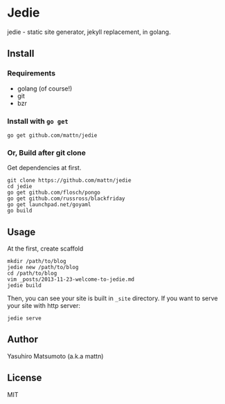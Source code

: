 # Jedie

jedie - static site generator, jekyll replacement, in golang.

## Install

### Requirements

*   golang (of course!)
*   git
*   bzr

### Install with `go get`

```
go get github.com/mattn/jedie
```

### Or, Build after git clone

Get dependencies at first.

```
git clone https://github.com/mattn/jedie
cd jedie
go get github.com/flosch/pongo
go get github.com/russross/blackfriday
go get launchpad.net/goyaml
go build
```

## Usage

At the first, create scaffold

```
mkdir /path/to/blog
jedie new /path/to/blog
cd /path/to/blog
vim _posts/2013-11-23-welcome-to-jedie.md
jedie build
```

Then, you can see your site is built in `_site` directory.
If you want to serve your site with http server:

```
jedie serve
```

## Author

Yasuhiro Matsumoto (a.k.a mattn)

## License

MIT
